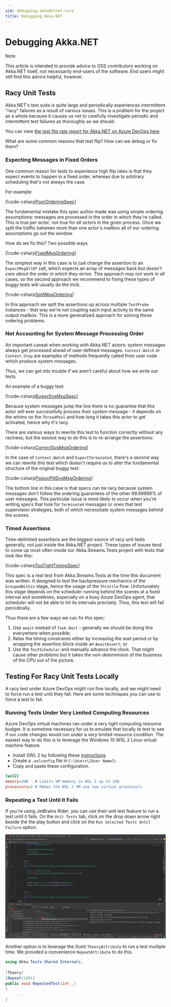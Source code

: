 ```yaml
---
uid: debugging-akkadotnet-core
title: Debugging Akka.NET
---
```


# Debugging Akka.NET

> [!NOTE]
> This article is intended to provide advice to OSS contributors working on Akka.NET itself, not necessarily end-users of the software. End users might still find this advice helpful, however.

## Racy Unit Tests

Akka.NET's test suite is quite large and periodically experiences intermittent "racy" failures as a result of various issues. This is a problem for the project as a whole because it causes us not to carefully investigate periodic and intermittent test failures as thoroughly as we should.

You can view [the test flip rate report for Akka.NET on Azure DevOps here](https://dev.azure.com/dotnet/Akka.NET/_test/analytics?definitionId=84&contextType=build).

What are some common reasons that test flip? How can we debug or fix them?

### Expecting Messages in Fixed Orders

One common reason for tests to experience high flip rates is that they expect events to happen in a fixed order, whereas due to arbitrary scheduling that's not always the case.

For example:

[!code-csharp[PoorOrderingSpec](../../../src/core/Akka.Docs.Tests/Debugging/RacySpecs.cs?name=PoorMsgOrdering)]

The fundamental mistake this spec author made was using simple ordering assumptions: messages are processed in the order in which they're called. This is true *per actor*, not true for *all actors* in the given process. Once we split the traffic between more than one actor's mailbox all of our ordering assumptions go out the window.

How do we fix this? Two possible ways.

[!code-csharp[FixedMsgOrdering](../../../src/core/Akka.Docs.Tests/Debugging/RacySpecs.cs?name=FixedMsgOrdering)]

The simplest way in this case is to just change the assertion to an `ExpectMsgAllOf` call, which expects an array of messages back _but doesn't care about the order in which they arrive_. This approach may not work in all cases, so the second approach we recommend to fixing these types of buggy tests will usually do the trick.

[!code-csharp[SplitMsgOrdering](../../../src/core/Akka.Docs.Tests/Debugging/RacySpecs.cs?name=SplitMsgOrdering)]

In this approach we split the assertions up across multiple `TestProbe` instances - that way we're not coupling each input activity to the same output mailbox. This is a more generalized approach for solving these ordering problems.

### Not Accounting for System Message Processing Order

An important caveat when working with Akka.NET actors: system messages always get processed ahead of user-defined messages. `Context.Watch` or `Context.Stop` are examples of methods frequently called from user code which produce system messages.

Thus, we can get into trouble if we aren't careful about how we write our tests.

An example of a buggy test:

[!code-csharp[BuggySysMsgSpec](../../../src/core/Akka.Docs.Tests/Debugging/RacySpecs.cs?name=PoorSysMsgOrdering)]

Because system messages jump the line there is no guarantee that this actor will ever successfully process their system message - it depends on the whims on the `ThreadPool` and how long it takes this actor to get activated, hence why it's racy.

There are various ways to rewrite this test to function correctly without any raciness, but the easiest way to do this is to re-arrange the assertions:

[!code-csharp[CorrectSysMsgOrdering](../../../src/core/Akka.Docs.Tests/Debugging/RacySpecs.cs?name=CorrectSysMsgOrdering)]

In the case of `Context.Watch` and `ExpectTerminated`, there's a second way we can rewrite this test which doesn't require us to alter the fundamental structure of the original buggy test:

[!code-csharp[PoisonPillSysMsgOrdering](../../../src/core/Akka.Docs.Tests/Debugging/RacySpecs.cs?name=PoisonPillSysMsgOrdering)]

The bottom line in this case is that specs can be racy because system messages don't follow the ordering guarantees of the other 99.99999% of user messages. This particular issue is most likely to occur when you're writing specs that look for `Terminated` messages or ones that test supervision strategies, both of which necessitate system messages behind the scenes.

### Timed Assertions

Time-delimited assertions are the biggest source of racy unit tests generally, not just inside the Akka.NET project. These types of issues tend to come up most often inside our Akka.Streams.Tests project with tests that look like this:

[!code-csharp[TooTightTimingSpec](../../../src/core/Akka.Docs.Tests/Debugging/RacySpecs.cs?name=TooTightTimingSpec)]

This spec is a real test from Akka.Streams.Tests at the time this document was written. It designed to test the backpressure mechanics of the `GroupedWithin` stage, hence the usage of the `Throttle` flow. Unfortunately this stage depends on the scheduler running behind the scenes at a fixed interval and sometimes, especially on a busy Azure DevOps agent, that scheduler will not be able to hit its intervals precisely. Thus, this test will fail periodically.

Thus there are a few ways we can fix this spec:

1. Use `await` instead of `Task.Wait` - generally we should be doing this everywhere when possible;
2. Relax the timing constraints either by increasing the wait period or by wrapping the assertion block inside an `AwaitAssert`; or
3. Use the `TestScheduler` and manually advance the clock. That might cause other problems but it takes the non-determinism of the business of the CPU out of the picture.

## Testing For Racy Unit Tests Locally

A racy test under Azure DevOps might run fine locally, and we might need to force run a test until they fail. Here are some techniques you can use to force a test to fail.

### Running Tests Under Very Limited Computing Resources

Azure DevOps virtual machines ran under a very tight computing resource budget. It is sometime necessary
for us to emulate that locally to test to see if our code changes would run under a very limited resource
condition. The easiest way to do this is to leverage the Windows 10 WSL 2 Linux virtual machine feature.

* Install SWL 2 by following these [instructions](https://docs.microsoft.com/en-us/windows/wsl/install)
* Create a `.wslconfig` file in `C:\Users\[User Name]\`
* Copy and paste these configuration. 

```ini
[wsl2]
memory=2GB   # Limits VM memory in WSL 2 up to 2GB
processors=2 # Makes the WSL 2 VM use two virtual processors
```

### Repeating a Test Until It Fails

If you're using JetBrains Rider, you can use their unit test feature to run a test until it fails.
On the `Unit Tests` tab, click on the drop down arrow right beside the the play button and click on the
`Run Selected Tests Until Failure` option.

![JetBrains Rider Unit Test Repeat Until Failure](../../images/community/debugging/rider-repeat-until-failure.png)

Another option is to leverage the Xunit `TheoryAttribute` to run a test multiple time. We provided a
convenience `RepeatAttribute` to do this.

```c#
using Akka.Tests.Shared.Internals;

[Theory]
[Repeat(100)]
public void RepeatedTest(int _)
{
    ...
}
```
